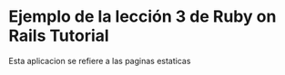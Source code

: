 # Ejemplo de la lección 3 de Ruby on Rails Tutorial

Esta aplicacion se refiere a las paginas estaticas